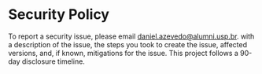 # Security Policy

To report a security issue, please email [daniel.azevedo@alumni.usp.br](mailto:daniel.azevedo@alumni.usp.br). with a description of the issue, the steps you took to create the issue, affected versions, and, if known, mitigations for the issue. This project follows a 90-day disclosure timeline.
